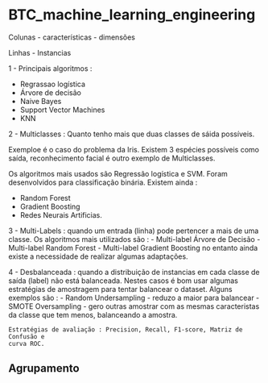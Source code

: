 # BTC_machine_learning_engineering

Colunas - características - dimensões

Linhas - Instancias


1 - Principais algoritmos : 

- Regrassao logística
- Árvore de decisão
- Naive Bayes
- Support Vector Machines
- KNN

2 - Multiclasses : Quanto tenho mais que 
duas classes de sáida possíveis.

Exemploe é o caso do problema da Iris. Existem 3 espécies possíveis como saída,
reconhecimento facial é outro exemplo de Multiclasses. 


Os algoritmos mais usados são Regressão logística e SVM. Foram 
desenvolvidos para classificação binária. Existem ainda : 
 - Random Forest
 - Gradient Boosting
 - Redes Neurais Artificias. 


3 - Multi-Labels : quando um entrada (linha) pode pertencer
a mais de uma classe. Os algoritmos mais utilizados são : 
     - Multi-label Árvore de Decisão
     - Multi-label Random Forest
     - Multi-label Gradient Boosting
no entanto ainda existe a necessidade de realizar algumas 
adaptações. 

4 - Desbalanceada : quando a distribuição de instancias 
em cada classe de saída (label) não está balanceada. Nestes 
casos é bom usar algumas estratégias de amostragem para tentar 
balancear o dataset. Alguns exemplos são : 
    - Random Undersampling - reduzo a maior para balancear
    - SMOTE Oversampling - gero outras amostrar com as mesmas caracteristas
    da classe que tem menos, balanceando a amostra. 

    Estratégias de avaliação : Precision, Recall, F1-score, Matriz de Confusão e
    curva ROC. 

## Agrupamento


